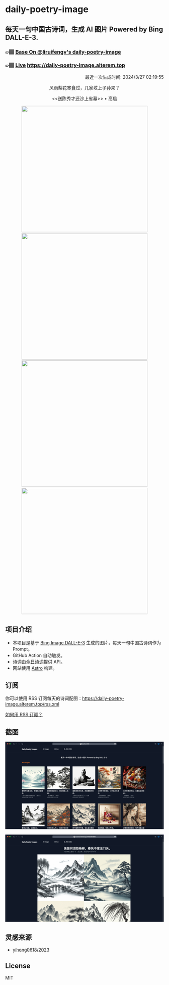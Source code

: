 
# daily-poetry-image

## 每天一句中国古诗词，生成 AI 图片 Powered by Bing DALL-E-3.

### 👉🏽 [Base On @liruifengv's daily-poetry-image](https://github.com/liruifengv/daily-poetry-image)

### 👉🏽 [Live](https://daily-poetry-image.alterem.top/) https://daily-poetry-image.alterem.top

<p align="right">
  最近一次生成时间: 2024/3/27 02:19:55
</p>
<p align="center">
风雨梨花寒食过，几家坟上子孙来？
</p>
<p align="center">
<<送陈秀才还沙上省墓>> • 高启
</p>
<p align="center">
<img src="https://tse1.mm.bing.net/th/id/OIG4.LlOSsOWnvWFokPz2rDXk" height="400" width="400" />
<img src="https://tse2.mm.bing.net/th/id/OIG4.mBXwTkJ3pvBiz3Q_ZEkb" height="400" width="400" />
<img src="https://tse1.mm.bing.net/th/id/OIG4.42lQKkL718u5.izm3ZKf" height="400" width="400" />
<img src="https://tse1.mm.bing.net/th/id/OIG4.PYm3.O_5zN4pfVSDA8j7" height="400" width="400" />
</p>

## 项目介绍

-   本项目是基于 [Bing Image DALL-E-3](https://www.bing.com/images/create) 生成的图片，每天一句中国古诗词作为 Prompt。
-   GitHub Action 自动触发。
-   诗词由[今日诗词](https://www.jinrishici.com/)提供 API。
-   网站使用 [Astro](https://astro.build) 构建。

## 订阅

你可以使用 RSS 订阅每天的诗词配图：https://daily-poetry-image.alterem.top/rss.xml

[如何用 RSS 订阅？](https://zhuanlan.zhihu.com/p/55026716)

## 截图

![图片列表](./screenshots/Snipaste_2023-12-28_21-00-26.png)

![图片详情](./screenshots/Snipaste_2023-12-28_21-00-53.png)

## 灵感来源

-   [yihong0618/2023](https://github.com/yihong0618/2023)

## License

MIT
